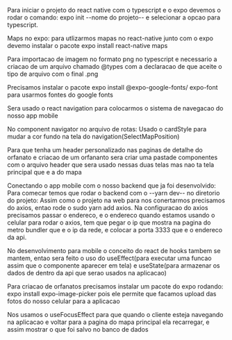 Para iniciar o projeto do react native com o typescript e o expo devemos o rodar o comando:
expo init --nome do projeto-- e selecionar a opcao para typescript. 

Maps no expo: para utlizarmos mapas no react-native junto com o expo devemo instalar o pacote 
expo install react-native maps

Para importacao de imagem no formato png no typescript e necessario a criacao de um arquivo chamado @types com a declaracao de que aceite o tipo de arquivo com o final .png

Precisamos instalar o pacote expo install @expo-google-fonts/<nome da fonte> expo-font para usarmos fontes do google fonts

Sera usado o react navigation para colocarmos o sistema de navegacao do nosso app mobile 

No component navigator no arquivo de rotas: 
  Usado o cardStyle para mudar a cor fundo na tela do navigation(SelectMapPosition)

Para que tenha um header personalizado nas paginas de detalhe do orfanato e criacao de um orfananto sera criar uma pastade componentes com o arquivo header que sera usado nessas duas telas mas nao ta tela principal que e a do mapa

Conectando o app mobile com o nosso backend que ja foi desenvolvido: 
  Para comecar temos que rodar o backend com o --yarn dev-- no diretorio do projeto:
  Assim como o projeto na web para nos conertarmos precisamos do axios, entao rode o sudo yarn add axios.
  Na configuracao do axios precisamos passar o endereco, e o endereco quando estamos usando o celular para rodar o axios, tem que pegar o ip que mostra na pagina do metro bundler que e o ip da rede, e colocar  a porta 3333 que e o endereco da api.

No desenvolvimento para mobile o conceito do react de hooks tambem se mantem, entao sera feito o uso do useEffect(para executar uma funcao assim que o componente aparecer em tela) e useState(para armazenar os dados de dentro da api que serao usados na aplicacao)

Para criacao de orfanatos precisamos instalar um pacote do expo rodando: expo install expo-image-picker pois ele permite que facamos upload das fotos do nosso celular para a aplicacao

Nos usamos o useFocusEffect para que quando o cliente esteja navegando na aplicacao e voltar para a pagina do mapa principal ela recarregar, e assim mostrar o que foi salvo no banco de dados


